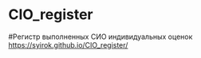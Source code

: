 # CIO_register
#Регистр выполненных СИО индивидуальных оценок
https://syirok.github.io/CIO_register/
